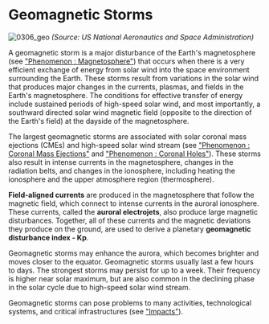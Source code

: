 # Geomagnetic Storms

![0306_geo](./static/0306_geo.jpg)
*(Source: US National Aeronautics and Space Administration)*

A geomagnetic storm is a major disturbance of the Earth's magnetosphere (see ["Phenomenon : Magnetosphere"](#/en/section/phenomena/earth-magnetosphere)) that occurs when there is a very efficient exchange of energy from solar wind into the space environment surrounding the Earth. These storms result from variations in the solar wind that produces major changes in the currents, plasmas, and fields in the Earth's magnetosphere.  The conditions for effective transfer of energy include sustained periods of high-speed solar wind, and most importantly, a southward directed solar wind magnetic field (opposite to the direction of the Earth's field) at the dayside of the magnetosphere. 

The largest geomagnetic storms are associated with solar coronal mass ejections (CMEs) and high-speed solar wind stream (see ["Phenomenon : Coronal Mass Ejections"](#/en/section/phenomena/coronal-mass-ejections) and ["Phenomenon : Coronal Holes"](#/en/section/phenomena/coronal-holes)).  These storms also result in intense currents in the magnetosphere, changes in the radiation belts, and changes in the ionosphere, including heating the ionosphere and the upper atmosphere region (thermosphere).

**Field-aligned currents** are produced in the magnetosphere that follow the magnetic field, which connect to intense currents in the auroral ionosphere. These currents, called the **auroral electrojets**, also produce large magnetic disturbances. Together, all of these currents and the magnetic deviations they produce on the ground, are used to derive a planetary **geomagnetic disturbance index - Kp**.

Geomagnetic storms may enhance the aurora, which becomes brighter and moves closer to the equator.  Geomagnetic storms usually last a few hours to days. The strongest storms may persist for up to a week. Their frequency is higher near solar maximum, but are also common in the declining phase in the solar cycle due to high-speed solar wind stream.

Geomagnetic storms can pose problems to many activities, technological systems, and critical infrastructures (see ["Impacts"](#/en/impacts)).

